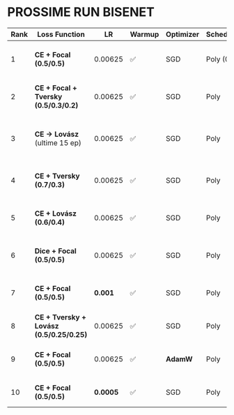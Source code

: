 # PROSSIME RUN BISENET

| Rank | Loss Function                             | LR         | Warmup | Optimizer | Scheduler  | Note sintetica                                                                    |
| ---- | ----------------------------------------- | ---------- | ------ | --------- | ---------- | --------------------------------------------------------------------------------- |
| 1    | **CE + Focal (0.5/0.5)**                  | 0.00625   | ✅      | SGD       | Poly (0.9) | Ottimo compromesso stabilità/improvement. Funziona bene con class imbalance       |
| 2    | **CE + Focal + Tversky (0.5/0.3/0.2)**    | 0.00625   | ✅      | SGD       | Poly       | Combinazione più promettente in assoluto. Richiede tuning, ma molto forte         |
| 3    | **CE → Lovász** (ultime 15 ep)            | 0.00625   | ✅      | SGD       | Poly       | Loss dinamica: punta dritta a massimizzare mIoU dopo stabilizzazione iniziale     |
| 4    | **CE + Tversky (0.7/0.3)**                | 0.00625   | ✅      | SGD       | Poly       | Versione migliorata della tua migliore run. Con warmup può salire ancora          |
| 5    | **CE + Lovász (0.6/0.4)**                 | 0.00625   | ✅      | SGD       | Poly       | Target diretto su mIoU. Buona in combinazione col warmup                          |
| 6    | **Dice + Focal (0.5/0.5)**                | 0.00625   | ✅      | SGD       | Poly       | Approccio alternativo senza CE, ottimo per provare altre metriche differenziabili |
| 7    | **CE + Focal (0.5/0.5)**                  | **0.001**  | ✅      | SGD       | Poly       | Come la #1 ma con lr leggermente più alto → per testare sensibilità               |
| 8    | **CE + Tversky + Lovász (0.5/0.25/0.25)** | 0.00625   | ✅      | SGD       | Poly       | Variante della tua run 3 più equilibrata nei pesi                                 |
| 9    | **CE + Focal (0.5/0.5)**                  | 0.00625   | ✅      | **AdamW** | Poly       | Solo per testare se AdamW migliora convergenza con stessa loss                    |
| 10   | **CE + Focal (0.5/0.5)**                  | **0.0005** | ✅      | SGD       | Poly       | Run a lr più bassa per stabilità se vedi oscillazioni                             |
